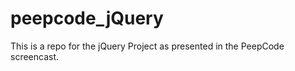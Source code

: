 peepcode_jQuery
===============

This is a repo for the jQuery Project as presented in the PeepCode screencast.